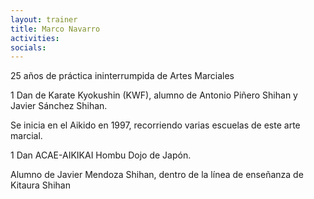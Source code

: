 ```yaml
---
layout: trainer
title: Marco Navarro
activities:
socials:
---
```

<p>25 años de práctica ininterrumpida de Artes Marciales</p>

<p>1 Dan de Karate Kyokushin (KWF), alumno de Antonio Piñero Shihan y Javier
Sánchez Shihan.</p>

<p>Se inicia en el Aikido en 1997, recorriendo varias escuelas de este arte
marcial.</p>

<p>1 Dan ACAE-AIKIKAI Hombu Dojo de Japón.</p>

<p>Alumno de Javier Mendoza Shihan, dentro de la línea de enseñanza de Kitaura Shihan</p>
